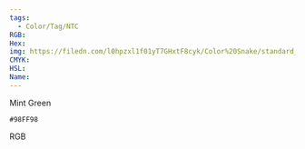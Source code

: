 ```yaml
---
tags:
  - Color/Tag/NTC
RGB:
Hex:
img: https://filedn.com/l0hpzxl1f01yT7GHxtF8cyk/Color%20Snake/standard_csv_to_svg//98FF98.svg
CMYK:
HSL:
Name:
---
```

Mint Green
```palette
#98FF98
```
RGB
